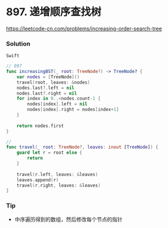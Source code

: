 # 897. 递增顺序查找树

<https://leetcode-cn.com/problems/increasing-order-search-tree>


### Solution

`Swift`

```swift
// 897
func increasingBST(_ root: TreeNode?) -> TreeNode? {
    var nodes = [TreeNode]()
    travel(root, leaves: &nodes)
    nodes.last?.left = nil
    nodes.last?.right = nil
    for index in 0..<nodes.count-1 {
        nodes[index].left = nil
        nodes[index].right = nodes[index+1]
    }
    
    return nodes.first
}

//
func travel(_ root: TreeNode?, leaves: inout [TreeNode]) {
    guard let r = root else {
        return
    }
    
    travel(r.left, leaves: &leaves)
    leaves.append(r)
    travel(r.right, leaves: &leaves)
}

```

### Tip

- 中序遍历得到的数组，然后修改每个节点的指针